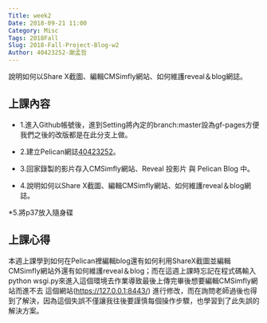 ```yaml
---
Title: week2
Date: 2018-09-21 11:00
Category: Misc
Tags: 2018Fall
Slug: 2018-Fall-Project-Blog-w2
Author: 40423252-謝孟哲
---
```


說明如何以Share X截圖、編輯CMSimfly網站、如何維護reveal＆blog網誌。

<!-- PELICAN_END_SUMMARY -->

上課內容
----

* 1.進入Github帳號後，進到Setting將內定的branch:master設為gf-pages方便我們之後的改版都是在此分支上做。

* 2.建立Pelican網誌[40423252](https://mdecadp2018.github.io/site-40423252/blog/)。

* 3.回家錄製的影片存入CMSimfly網站、Reveal 投影片 與 Pelican Blog 中。

* 4.說明如何以Share X截圖、編輯CMSimfly網站、如何維護reveal＆blog網誌。

*5.將p37放入隨身碟

上課心得
----

本週上課學到如何在Pelican裡編輯blog還有如何利用ShareX截圖並編輯CMSimfly網站外還有如何維護reveal＆blog；而在這週上課時忘記在程式碼輸入python wsgi.py來進入這個環境去作業導致最後上傳完畢後想要編輯CMSimfly網站而進不去 這個網站(https://127.0.0.1:8443/) 進行修改，而在詢問老師過後也得到了解決，因為這個失誤不僅讓我往後要謹慎每個操作步驟，也學習到了此失誤的解決方案。


